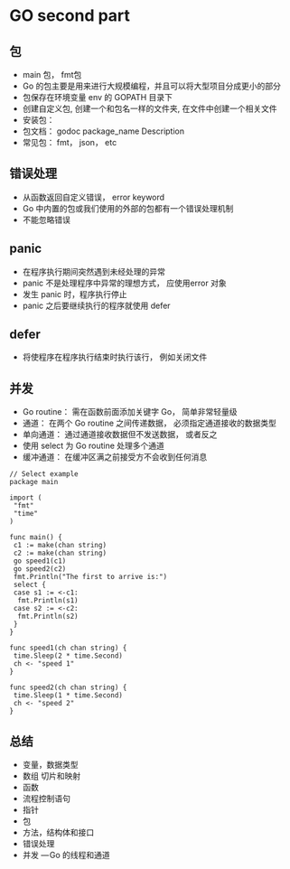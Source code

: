 # GO second part

## 包
- main 包， fmt包
- Go 的包主要是用来进行大规模编程，并且可以将大型项目分成更小的部分
- 包保存在环境变量 env 的 GOPATH 目录下
- 创建自定义包, 创建一个和包名一样的文件夹, 在文件中创建一个相关文件
- 安装包： 
- 包文档： godoc package_name Description
- 常见包： fmt， json， etc

## 错误处理
- 从函数返回自定义错误， error keyword
- Go 中内置的包或我们使用的外部的包都有一个错误处理机制
- 不能忽略错误

## panic
- 在程序执行期间突然遇到未经处理的异常
- panic 不是处理程序中异常的理想方式， 应使用error 对象
- 发生 panic 时，程序执行停止
- panic 之后要继续执行的程序就使用 defer

## defer
- 将使程序在程序执行结束时执行该行， 例如关闭文件

## 并发
-  Go routine： 需在函数前面添加关键字 Go， 简单非常轻量级
-  通道： 在两个 Go routine 之间传递数据， 必须指定通道接收的数据类型
-  单向通道： 通过通道接收数据但不发送数据， 或者反之
-  使用 select 为 Go routine 处理多个通道
-  缓冲通道： 在缓冲区满之前接受方不会收到任何消息

```
// Select example
package main

import (
 "fmt"
 "time"
)

func main() {
 c1 := make(chan string)
 c2 := make(chan string)
 go speed1(c1)
 go speed2(c2)
 fmt.Println("The first to arrive is:")
 select {
 case s1 := <-c1:
  fmt.Println(s1)
 case s2 := <-c2:
  fmt.Println(s2)
 }
}

func speed1(ch chan string) {
 time.Sleep(2 * time.Second)
 ch <- "speed 1"
}

func speed2(ch chan string) {
 time.Sleep(1 * time.Second)
 ch <- "speed 2"
}
```

## 总结
- 变量，数据类型
- 数组 切片和映射
- 函数
- 流程控制语句
- 指针
- 包
- 方法，结构体和接口
- 错误处理
- 并发 — Go 的线程和通道
